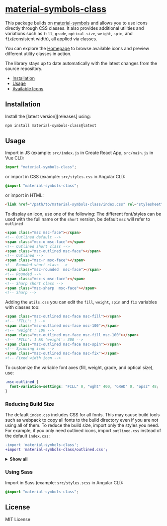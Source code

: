 # [material-symbols-class](https://github.com/joelcorrales/material-symbols-class)

This package builds on [material-symbols](https://github.com/marella/material-symbols/tree/main/material-symbols) and allows you to use icons directly through CSS classes.
It also provides additional utilities and variations such as `fill`, `grade`, `optical-size`, `weight`, `spin`, and `fix`(consistent width), all applied via classes.

You can explore the [Homepage](https://joelcorrales.github.io/material-symbols-class/) to browse available icons and preview different utility classes in action.

The library stays up to date automatically with the latest changes from the source repository.

- [Installation](#installation)
- [Usage](#usage)
- [Available Icons](#available-icons)

## Installation

Install the [latest version][releases] using:

```sh
npm install material-symbols-class@latest
```

## Usage

Import in JS (example: `src/index.js` in Create React App, `src/main.js` in Vue CLI):

```js
import "material-symbols-class";
```

or import in CSS (example: `src/styles.css` in Angular CLI):

```css
@import "material-symbols-class";
```

or import in HTML:

```html
<link href="/path/to/material-symbols-class/index.css" rel="stylesheet" />
```

To display an icon, use one of the following:
The different font/styles can be used with the full name or the `short` version, be default `msc` will refer to `outlined`

```html
<span class="msc msc-face"></span>
<!-- Outlined default -->
<span class="msc-o msc-face"></span>
<!-- Outlined short class -->
<span class="msc-outlined msc-face"></span>
<!-- Outlined -->
<span class="msc-r msc-face"></span>
<!-- Rounded short class -->
<span class="msc-rounded  msc-face"></span>
<!-- Rounded -->
<span class="msc-s msc-face"></span>
<!-- Sharp short class -->
<span class="msc-sharp  msc-face"></span>
<!-- Sharp -->
```

Adding the `utils.css` you can edit the `fill`, `weight`, `spin` and `fix` variables with classes too:

```html
<span class="msc-outlined msc-face msc-fill"></span>
<!-- 'FILL': 1 -->
<span class="msc-outlined msc-face msc-100"></span>
<!-- 'weight': 100 -->
<span class="msc-outlined msc-face msc-fill msc-100"></span>
<!-- 'FILL': 1 && 'weight': 300 -->
<span class="msc-outlined msc-face msc-spin"></span>
<!-- Spinning icon -->
<span class="msc-outlined msc-face msc-fix"></span>
<!-- Fixed width icon -->
```

To customize the variable font axes (fill, weight, grade, and optical size), use:

```css
.msc-outlined {
  font-variation-settings: "FILL" 0, "wght" 400, "GRAD" 0, "opsz" 48;
}
```

### Reducing Build Size

The default `index.css` includes CSS for all fonts. This may cause build tools such as webpack to copy all fonts to the build directory even if you are not using all of them. To reduce the build size, import only the styles you need. For example, if you only need outlined icons, import `outlined.css` instead of the default `index.css`:

```diff
-import 'material-symbols-class';
+import 'material-symbols-class/outlined.css';
```

<details>
<summary><strong>Show all</strong></summary><br>

| Icons    | CSS          | Sass          |
| :------- | :----------- | :------------ |
| Outlined | outlined.css | outlined.scss |
| Rounded  | rounded.css  | rounded.scss  |
| Sharp    | sharp.css    | sharp.scss    |

</details>

### Using Sass

Import in Sass (example: `src/styles.scss` in Angular CLI):

```scss
@import "material-symbols-class";
```

## License

MIT License
